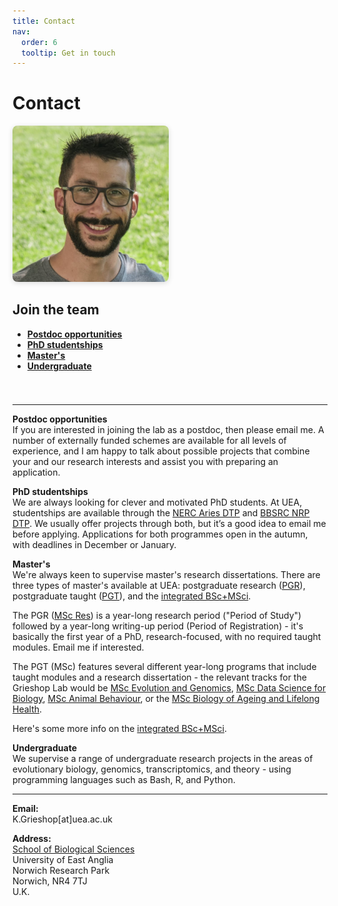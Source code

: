 ```yaml
---
title: Contact
nav:
  order: 6
  tooltip: Get in touch
---
```


# Contact

<div style="display: flex; flex-wrap: wrap; gap: 2rem; align-items: flex-start; margin-bottom: 2rem;">
  <img src="/images/Karl_portrait.jpg" alt="Karl Grieshop" style="max-width: 250px; border-radius: 8px; box-shadow: 0 2px 8px #0002;">
  <div style="flex: 1 1 300px;">
    <h2 style="margin-top:0;">Join the team</h2>
    <ul style="margin-bottom: 1.5em;">
      <li><a href="#postdoc" style="color: inherit; text-decoration: underline;"><strong>Postdoc opportunities</strong></a></li>
      <li><a href="#phd" style="color: inherit; text-decoration: underline;"><strong>PhD studentships</strong></a></li>
      <li><a href="#masters" style="color: inherit; text-decoration: underline;"><strong>Master's</strong></a></li>
      <li><a href="#undergraduate" style="color: inherit; text-decoration: underline;"><strong>Undergraduate</strong></a></li>
    </ul>
  </div>
</div>

---

<span id="postdoc"></span>
**Postdoc opportunities**  
If you are interested in joining the lab as a postdoc, then please email me. A number of externally funded schemes are available for all levels of experience, and I am happy to talk about possible projects that combine your and our research interests and assist you with preparing an application.

<span id="phd"></span>
**PhD studentships**  
We are always looking for clever and motivated PhD students. At UEA, studentships are available through the [NERC Aries DTP](https://www.aries-dtp.ac.uk/) and [BBSRC NRP DTP](https://biodtp.norwichresearchpark.ac.uk/). We usually offer projects through both, but it’s a good idea to email me before applying. Applications for both programmes open in the autumn, with deadlines in December or January.

<span id="masters"></span>
**Master's**  
We're always keen to supervise master's research dissertations. There are three types of master's available at UEA: postgraduate research ([PGR](https://www.uea.ac.uk/course/phd-doctorate/postgraduate-research-in-biological-sciences)), postgraduate taught ([PGT](https://www.uea.ac.uk/search/courses?primaryCategory%5B0%5D=Postgraduate&department%5B0%5D=Biological%20Sciences)), and the [integrated BSc+MSci](https://www.uea.ac.uk/course/undergraduate/msci-biological-sciences).  

The PGR ([MSc Res](https://www.uea.ac.uk/research/research-with-us/postgraduate-research/postgraduate-qualifications-explained/masters-by-research)) is a year-long research period ("Period of Study") followed by a year-long writing-up period (Period of Registration) - it's basically the first year of a PhD, research-focused, with no required taught modules. Email me if interested.  

The PGT (MSc) features several different year-long programs that include taught modules and a research dissertation - the relevant tracks for the Grieshop Lab would be [MSc Evolution and Genomics](https://www.uea.ac.uk/course/postgraduate/msc-evolution-and-genomics), [MSc Data Science for Biology](https://www.uea.ac.uk/course/postgraduate/msc-data-science-for-biology), [MSc Animal Behaviour](https://www.uea.ac.uk/course/postgraduate/msc-animal-behaviour), or the [MSc Biology of Ageing and Lifelong Health](https://www.uea.ac.uk/course/postgraduate/msc-biology-of-ageing-and-lifelong-health).  
  
Here's some more info on the [integrated BSc+MSci](https://www.uea.ac.uk/course/undergraduate/msci-biological-sciences#course_modules).

<span id="undergraduate"></span>
**Undergraduate**  
We supervise a range of undergraduate research projects in the areas of evolutionary biology, genomics, transcriptomics, and theory - using programming languages such as Bash, R, and Python.

---

**Email:**  
K.Grieshop[at]uea.ac.uk

**Address:**  
[School of Biological Sciences](https://research-portal.uea.ac.uk/en/persons/karl-grieshop)  
University of East Anglia  
Norwich Research Park  
Norwich, NR4 7TJ  
U.K.

